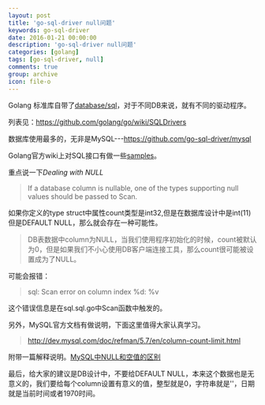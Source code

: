 ```yaml
---
layout: post
title: 'go-sql-driver null问题'
keywords: go-sql-driver
date: 2016-01-21 00:00:00
description: 'go-sql-driver null问题'
categories: [golang]
tags: [go-sql-driver, null]
comments: true
group: archive
icon: file-o
---
```


Golang 标准库自带了[database/sql](https://godoc.org/database/sql)，对于不同DB来说，就有不同的驱动程序。

列表见：https://github.com/golang/go/wiki/SQLDrivers

<!--more-->

数据库使用最多的，无非是MySQL---https://github.com/go-sql-driver/mysql

Golang官方wiki上对SQL接口有做一些[samples](https://github.com/golang/go/wiki/SQLInterface)。

重点说一下*Dealing with NULL*

>If a database column is nullable, one of the types supporting null values should be passed to Scan.

如果你定义的type struct中属性count类型是int32,但是在数据库设计中是int(11)但是DEFAULT NULL，那么就会存在一种可能性。

>DB表数据中column为NULL，当我们使用程序初始化的时候，count被默认为0，但是如果我们不小心使用DB客户端连接工具，那么count很可能被设置成为了NULL。

可能会报错：

>sql: Scan error on column index %d: %v

这个错误信息是在sql.sql.go中Scan函数中触发的。

另外，MySQL官方文档有做说明，下面这里值得大家认真学习。

>http://dev.mysql.com/doc/refman/5.7/en/column-count-limit.html

附带一篇解释说明。[MySQL中NULL和空值的区别](http://blog.163.com/magicc_love/blog/static/18585366220158851730817/)

最后，给大家的建议是DB设计中，不要给DEFAULT NULL，本来这个数据也是无意义的，我们要给每个column设置有意义的值，整型就是0，字符串就是''，日期就是当前时间或者1970时间。